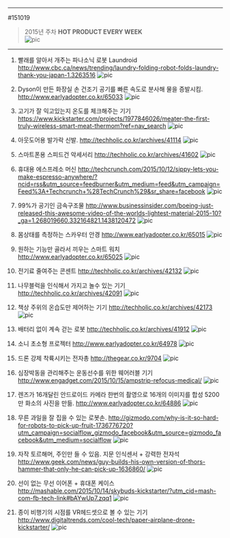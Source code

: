 
---  
#151019  
> 2015년 주차 **HOT PRODUCT EVERY WEEK**  
> ![pic](../image/MAIN.png)  

---  

1. 빨래를 알아서 개주는 파나소닉 로봇 Laundroid
http://www.cbc.ca/news/trending/laundry-folding-robot-folds-laundry-thank-you-japan-1.3263516
![pic](../image/151019/1.jpg)

2. Dyson이 만든 화장실 손 건조기
공기를 빠른 속도로 분사해 물을 증발시킴.
http://www.earlyadopter.co.kr/65033
![pic](../image/151019/2.jpg)

3. 고기가 잘 익고있는지 온도를 체크해주는 기기
https://www.kickstarter.com/projects/1977846026/meater-the-first-truly-wireless-smart-meat-thermom?ref=nav_search
![pic](../image/151019/3.jpg)

4. 아웃도어용 발가락 신발.
http://techholic.co.kr/archives/41114
![pic](../image/151019/4.jpg)

5. 스마트폰용 스피드건 악세서리
http://techholic.co.kr/archives/41602
![pic](../image/151019/5.jpg)

6. 휴대용 에스프레소 머신
http://techcrunch.com/2015/10/12/sippy-lets-you-make-espresso-anywhere/?ncid=rss&utm_source=feedburner&utm_medium=feed&utm_campaign=Feed%3A+Techcrunch+%28TechCrunch%29&sr_share=facebook
![pic](../image/151019/6.png)

7. 99%가 공기인 금속구조물
http://www.businessinsider.com/boeing-just-released-this-awesome-video-of-the-worlds-lightest-material-2015-10?_ga=1.268019660.332164821.1438120472
![pic](../image/151019/7.jpg)

8. 몸상태를 측정하는 스카우터 안경
http://www.earlyadopter.co.kr/65015
![pic](../image/151019/8.png)

9. 원하는 기능만 골라서 끼우는 스마트 워치
http://www.earlyadopter.co.kr/65025
![pic](../image/151019/9.jpg)

10. 전기료 줄여주는 콘센트
http://techholic.co.kr/archives/42132
![pic](../image/151019/10.jpg)

11. 나무블럭을 인식해서 가지고 놀수 있는 기기
http://techholic.co.kr/archives/42091
![pic](../image/151019/11.jpg)

12. 책상 주위의 온습도만 제어하는 기기
http://techholic.co.kr/archives/42173
![pic](../image/151019/12.jpg)

13. 배터리 없이 계속 걷는 로봇
http://techholic.co.kr/archives/41912
![pic](../image/151019/13.jpg)

14. 소니 초소형 프로젝터
http://www.earlyadopter.co.kr/64978
![pic](../image/151019/14.jpg)

15. 드론 강제 착륙시키는 전자총
http://thegear.co.kr/9704
![pic](../image/151019/15.jpg)

16. 심장박동을 관리해주는 운동선수를 위한 웨어러블 기기
http://www.engadget.com/2015/10/15/ampstrip-refocus-medical/
![pic](../image/151019/16.jpg)

17. 렌즈가 16개달린 안드로이드 카메라
한번의 촬영으로 16개의 이미지를 합성 5200만 화소의 사진을 만듦.
http://www.earlyadopter.co.kr/64886
![pic](../image/151019/17.jpg)

18. 무른 과일을 잘 집을 수 있는 로봇손.
http://gizmodo.com/why-is-it-so-hard-for-robots-to-pick-up-fruit-1736776720?utm_campaign=socialflow_gizmodo_facebook&utm_source=gizmodo_facebook&utm_medium=socialflow
![pic](../image/151019/18.gif)

19. 자작 토르해머, 주인만 들 수 있음.
지문 인식센서 + 강력한 전자석
http://www.geek.com/news/guy-builds-his-own-version-of-thors-hammer-that-only-he-can-pick-up-1636860/
![pic](../image/151019/19.png)

20. 선이 없는 무선 이어폰 + 휴대폰 케이스
http://mashable.com/2015/10/14/skybuds-kickstarter/?utm_cid=mash-com-fb-tech-link#bAYwUp7.zqq1
![pic](../image/151019/20.jpg)

21. 종이 비행기의 시점를 VR헤드셋으로 볼 수 있는 기기
http://www.digitaltrends.com/cool-tech/paper-airplane-drone-kickstarter/
![pic](../image/151019/21.jpg)

